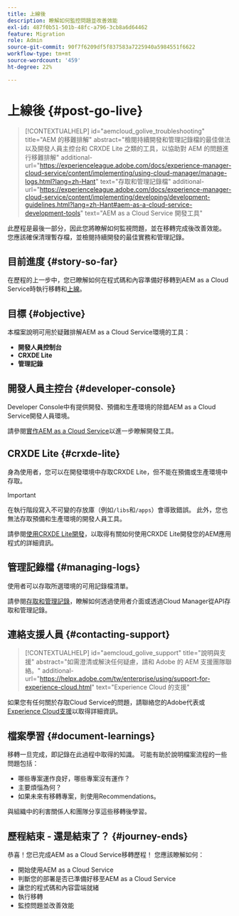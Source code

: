 ```yaml
---
title: 上線後
description: 瞭解如何監控問題並改善效能
exl-id: 487f0b51-501b-48fc-a796-3cb8a6d64462
feature: Migration
role: Admin
source-git-commit: 90f7f6209df5f837583a7225940a5984551f6622
workflow-type: tm+mt
source-wordcount: '459'
ht-degree: 22%

---
```


# 上線後 {#post-go-live}

>[!CONTEXTUALHELP]
>id="aemcloud_golive_troubleshooting"
>title="AEM 的移難排解"
>abstract="檢閱持續開發和管理記錄檔的最佳做法以及開發人員主控台和 CRXDE Lite 之類的工具，以協助對 AEM 的問題進行移難排解"
>additional-url="https://experienceleague.adobe.com/docs/experience-manager-cloud-service/content/implementing/using-cloud-manager/manage-logs.html?lang=zh-Hant" text="存取和管理記錄檔"
>additional-url="https://experienceleague.adobe.com/docs/experience-manager-cloud-service/content/implementing/developing/development-guidelines.html?lang=zh-Hant#aem-as-a-cloud-service-development-tools" text="AEM as a Cloud Service 開發工具"

此歷程是最後一部分，因此您將瞭解如何監視問題，並在移轉完成後改善效能。 您應該確保清理暫存檔，並檢閱持續開發的最佳實務和管理記錄。

## 目前進度 {#story-so-far}

在歷程的上一步中，您已瞭解如何在程式碼和內容準備好移轉到AEM as a Cloud Service時執行移轉和[上線](/help/journey-migration/go-live.md)。

## 目標 {#objective}

本檔案說明可用於疑難排解AEM as a Cloud Service環境的工具：

* **開發人員控制台**
* **CRXDE Lite**
* **管理記錄**

## 開發人員主控台 {#developer-console}

Developer Console中有提供開發、預備和生產環境的除錯AEM as a Cloud Service開發人員環境。

請參閱[實作AEM as a Cloud Service](/help/implementing/developing/introduction/development-guidelines.md#aem-as-a-cloud-service-development-tools)以進一步瞭解開發工具。

## CRXDE Lite {#crxde-lite}

身為使用者，您可以在開發環境中存取CRXDE Lite，但不能在預備或生產環境中存取。

>[!IMPORTANT]
>在執行階段寫入不可變的存放庫（例如`/libs`和`/apps`）會導致錯誤。 此外，您也無法存取預備和生產環境的開發人員工具。

請參閱[使用CRXDE Lite開發](/help/implementing/developing/tools/crxde.md)，以取得有關如何使用CRXDE Lite開發您的AEM應用程式的詳細資訊。

## 管理記錄檔 {#managing-logs}

使用者可以存取所選環境的可用記錄檔清單。

請參閱[存取和管理記錄](/help/implementing/cloud-manager/manage-logs.md)，瞭解如何透過使用者介面或透過Cloud Manager從API存取和管理記錄。

## 連絡支援人員 {#contacting-support}

>[!CONTEXTUALHELP]
>id="aemcloud_golive_support"
>title="說明與支援"
>abstract="如需澄清或解決任何疑慮，請和 Adobe 的 AEM 支援團隊聯絡。"
>additional-url="https://helpx.adobe.com/tw/enterprise/using/support-for-experience-cloud.html" text="Experience Cloud 的支援"

如果您有任何關於存取Cloud Service的問題，請聯絡您的Adobe代表或[Experience Cloud支援](https://helpx.adobe.com/tw/enterprise/using/support-for-experience-cloud.html)以取得詳細資訊。

## 檔案學習 {#document-learnings}

移轉一旦完成，即記錄在此過程中取得的知識。 可能有助於說明檔案流程的一些問題包括：

* 哪些專案運作良好，哪些專案沒有運作？
* 主要煩惱為何？
* 如果未來有移轉專案，則使用Recommendations。

與組織中的利害關係人和團隊分享這些移轉後學習。

## 歷程結束 - 還是結束了？ {#journey-ends}

恭喜！您已完成AEM as a Cloud Service移轉歷程！ 您應該瞭解如何：

* 開始使用AEM as a Cloud Service
* 判斷您的部署是否已準備好移至AEM as a Cloud Service
* 讓您的程式碼和內容雲端就緒
* 執行移轉
* 監控問題並改善效能
